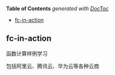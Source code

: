 <!-- START doctoc generated TOC please keep comment here to allow auto update -->
<!-- DON'T EDIT THIS SECTION, INSTEAD RE-RUN doctoc TO UPDATE -->
**Table of Contents**  *generated with [DocToc](https://github.com/thlorenz/doctoc)*

- [fc-in-action](#fc-in-action)

<!-- END doctoc generated TOC please keep comment here to allow auto update -->

## fc-in-action

函数计算样例学习

包括阿里云、腾讯云、华为云等各种云商
